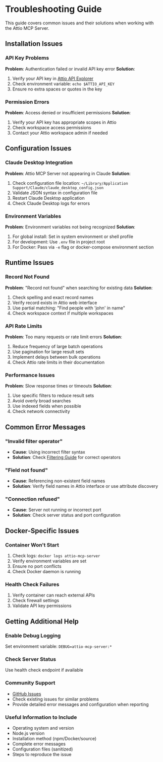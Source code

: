 # Troubleshooting Guide

This guide covers common issues and their solutions when working with the Attio MCP Server.

## Installation Issues

### API Key Problems

**Problem**: Authentication failed or invalid API key error
**Solution**: 
1. Verify your API key in [Attio API Explorer](https://developers.attio.com/reference/get_v2-objects)
2. Check environment variable: `echo $ATTIO_API_KEY`
3. Ensure no extra spaces or quotes in the key

### Permission Errors

**Problem**: Access denied or insufficient permissions
**Solution**:
1. Verify your API key has appropriate scopes in Attio
2. Check workspace access permissions
3. Contact your Attio workspace admin if needed

## Configuration Issues

### Claude Desktop Integration

**Problem**: Attio MCP Server not appearing in Claude
**Solution**:
1. Check configuration file location: `~/Library/Application Support/Claude/claude_desktop_config.json`
2. Validate JSON syntax in configuration file
3. Restart Claude Desktop application
4. Check Claude Desktop logs for errors

### Environment Variables

**Problem**: Environment variables not being recognized
**Solution**:
1. For global install: Set in system environment or shell profile
2. For development: Use `.env` file in project root
3. For Docker: Pass via `-e` flag or docker-compose environment section

## Runtime Issues

### Record Not Found

**Problem**: "Record not found" when searching for existing data
**Solution**:
1. Check spelling and exact record names
2. Verify record exists in Attio web interface
3. Use partial matching: "Find people with 'john' in name"
4. Check workspace context if multiple workspaces

### API Rate Limits

**Problem**: Too many requests or rate limit errors
**Solution**:
1. Reduce frequency of large batch operations
2. Use pagination for large result sets
3. Implement delays between bulk operations
4. Check Attio rate limits in their documentation

### Performance Issues

**Problem**: Slow response times or timeouts
**Solution**:
1. Use specific filters to reduce result sets
2. Avoid overly broad searches
3. Use indexed fields when possible
4. Check network connectivity

## Common Error Messages

### "Invalid filter operator"
- **Cause**: Using incorrect filter syntax
- **Solution**: Check [Filtering Guide](api/filtering-and-search.md) for correct operators

### "Field not found" 
- **Cause**: Referencing non-existent field names
- **Solution**: Verify field names in Attio interface or use attribute discovery

### "Connection refused"
- **Cause**: Server not running or incorrect port
- **Solution**: Check server status and port configuration

## Docker-Specific Issues

### Container Won't Start
1. Check logs: `docker logs attio-mcp-server`
2. Verify environment variables are set
3. Ensure no port conflicts
4. Check Docker daemon is running

### Health Check Failures
1. Verify container can reach external APIs
2. Check firewall settings
3. Validate API key permissions

## Getting Additional Help

### Enable Debug Logging
Set environment variable: `DEBUG=attio-mcp-server:*`

### Check Server Status
Use health check endpoint if available

### Community Support
- [GitHub Issues](https://github.com/kesslerio/attio-mcp-server/issues)
- Check existing issues for similar problems
- Provide detailed error messages and configuration when reporting

### Useful Information to Include
- Operating system and version
- Node.js version
- Installation method (npm/Docker/source)
- Complete error messages
- Configuration files (sanitized)
- Steps to reproduce the issue